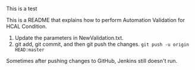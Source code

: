 This is a test


This is a README that explains how to perform Automation Validation for HCAL Condition.

1. Update the parameters in NewValidation.txt.
2. git add, git commit, and then git push the changes.
`git push -u origin HEAD:master`

Sometimes after pushing changes to GitHub, Jenkins still doesn't run.
